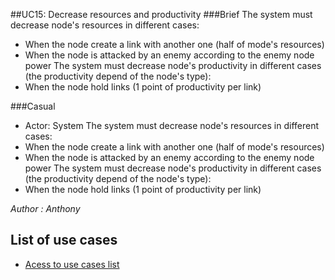 ##UC15: Decrease resources and productivity
###Brief
The system must decrease node's resources in different cases:
* When the node create a link with another one (half of mode's resources)
* When the node is attacked by an enemy according to the enemy node power
The system must decrease node's productivity in different cases (the productivity depend of the node's type):
* When the node hold links (1 point of productivity per link)

###Casual
* Actor: System
The system must decrease node's resources in different cases:
* When the node create a link with another one (half of mode's resources)
* When the node is attacked by an enemy according to the enemy node power
The system must decrease node's productivity in different cases (the productivity depend of the node's type):
* When the node hold links (1 point of productivity per link)


*Author : Anthony*
## List of use cases
* [Acess to use cases list][L]

[L]:../UserCase.md